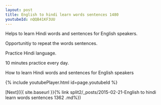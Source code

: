```yaml
---
layout: post
title: English to hindi learn words sentences 1480 
youtubeId: nQQB41KF3UU
---
```

 
 
Helps to learn Hindi words and sentences for English speakers.

Opportunitiy to repeat the words sentences. 

Practice Hindi language. 
 
10 minutes practice every day. 
 
How to learn Hindi words and sentences for English speakers 
 
{% include youtubePlayer.html id=page.youtubeId %}
 
 
[Next]({{ site.baseurl }}{% link  split2/_posts/2015-02-21-English to hindi learn words sentences 1362 .md%})
 
